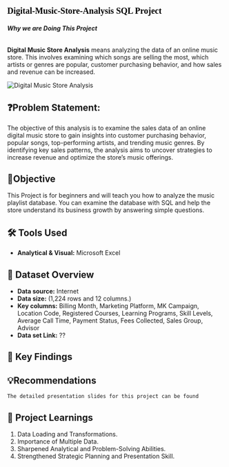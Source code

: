 # <p style="font-family: Cambria, serif; font-size: 20px; color: black;"> Digital-Music-Store-Analysis SQL Project</p>

###### **Why we are Doing This Project**

**Digital Music Store Analysis** means analyzing the data of an online music store. This involves examining which songs are selling the most, which artists or genres are popular, customer purchasing behavior, and how sales and revenue can be increased.



![Digital Music Store Analysis](https://github.com/user-attachments/assets/d885cc36-94a1-4d51-b5d1-e746822c373f)



## ❓Problem Statement:
The objective of this analysis is to examine the sales data of an online digital music store to gain insights into customer purchasing behavior, popular songs, top-performing artists, and trending music genres. By identifying key sales patterns, the analysis aims to uncover strategies to increase revenue and optimize the store’s music offerings.





## 🎯Objective
This Project is for beginners and will teach you how to analyze the music playlist database. You can examine the database with SQL and help the store understand its business growth by answering simple questions.





## 🛠️ Tools Used

- **Analytical & Visual:** Microsoft Excel



## 📅 Dataset Overview

- **Data source:** Internet
- **Data size:** (1,224 rows and 12 columns.)
- **Key columns:** Billing Month, Marketing Platform, MK Campaign, Location Code, Registered Courses, Learning Programs, Skill Levels, Average Call Time, Payment Status, Fees Collected, Sales Group, Advisor
- **Data set Link:** ??



## 🔎 Key Findings



   

## 💡Recommendations





`The detailed presentation slides for this project can be found`


## 🧠 Project Learnings
1. Data Loading and Transformations.
5. Importance of  Multiple Data.
7. Sharpened Analytical and Problem-Solving Abilities.
8. Strengthened Strategic Planning and Presentation Skill.




























